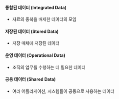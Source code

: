 #### 통합된 데이터 (Integrated Data)
- 자료의 중복을 배제한 데이터의 모임
#### 저장된 데이터 (Stored Data)
- 저장 매체에 저장된 데이터
#### 운영 데이터 (Operational Data)
- 조직의 업무를 수행하는 데 필요한 데이터
#### 공용 데이터 (Shared Data)
- 여러 어플리케이션, 시스템들이 공동으로 사용하는 데이터

